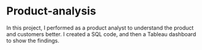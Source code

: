 # Product-analysis
In this project, I performed as a product analyst to understand the product and customers better. I created a SQL code, and then a Tableau dashboard to show the findings. 
